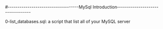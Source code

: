 #------------------------------------MySql Introduction----------------------------------
 
0-list_databases.sql: a script that list all of your MySQL server
